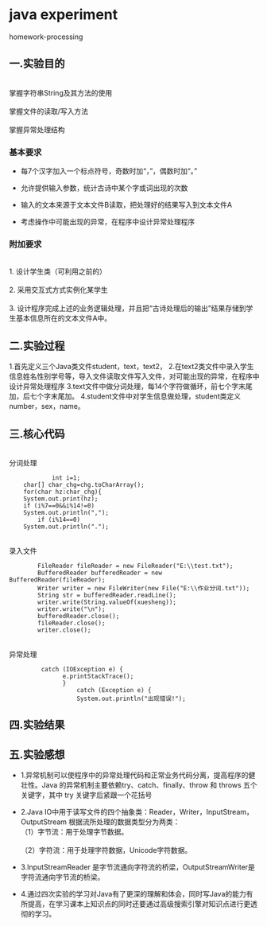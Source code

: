 # java experiment
 homework-processing
 

## 一.实验目的
 <br>掌握字符串String及其方法的使用<br>
 <br>掌握文件的读取/写入方法<br>
 <br>掌握异常处理结构<br>


### 基本要求
+ 每7个汉字加入一个标点符号，奇数时加“，”，偶数时加“。”
* 允许提供输入参数，统计古诗中某个字或词出现的次数
- 输入的文本来源于文本文件B读取，把处理好的结果写入到文本文件A
+ 考虑操作中可能出现的异常，在程序中设计异常处理程序


### 附加要求
<br>1. 设计学生类（可利用之前的）<br>
<br>2. 采用交互式方式实例化某学生<br>
<br>3. 设计程序完成上述的业务逻辑处理，并且把“古诗处理后的输出”结果存储到学生基本信息所在的文本文件A中。
<br>


## 二.实验过程
1.首先定义三个Java类文件student，text，text2，
2.在text2类文件中录入学生信息姓名性别学号等，导入文件读取文件写入文件，对可能出现的异常，在程序中设计异常处理程序
3.text文件中做分词处理，每14个字符做循环，前七个字末尾加，后七个字末尾加。
4.student文件中对学生信息做处理，student类定义 number，sex，name。




## 三.核心代码
<br>分词处理<br>

                int i=1;
		char[] char_chg=chg.toCharArray();
		for(char hz:char_chg){
		System.out.print(hz);
		if (i%7==0&&i%14!=0)
		System.out.println(",");
	        if (i%14==0)
		System.out.println(".");
  
 <br>录入文件<br>

            FileReader fileReader = new FileReader("E:\\test.txt");
            BufferedReader bufferedReader = new BufferedReader(fileReader);
            Writer writer = new FileWriter(new File("E:\\作业分词.txt"));
            String str = bufferedReader.readLine();
            writer.write(String.valueOf(xuesheng));
            writer.write("\n");
            bufferedReader.close();
            fileReader.close();
            writer.close();

<br>异常处理<br>

             catch (IOException e) {
	               e.printStackTrace();
                   }
                       catch (Exception e) {
                       System.out.println("出现错误!");


## 四.实验结果
## 五.实验感想
- 1.异常机制可以使程序中的异常处理代码和正常业务代码分离，提高程序的健壮性。Java 的异常机制主要依赖try、catch、finally、throw 和 throws 五个关键字，其中 try 关键字后紧跟一个花括号
+ 2.Java IO中用于读写文件的四个抽象类：Reader，Writer，InputStream，OutputStream
    根据流所处理的数据类型分为两类：
<br>（1）字节流：用于处理字节数据。<br>
<br>（2）字符流：用于处理字符数据，Unicode字符数据。<br>
 * 3.InputStreamReader 是字节流通向字符流的桥梁，OutputStreamWriter是字符流通向字节流的桥梁。
+ 4.通过四次实验的学习对Java有了更深的理解和体会，同时写Java的能力有所提高，在学习课本上知识点的同时还要通过高级搜索引擎对知识点进行更透彻的学习。


